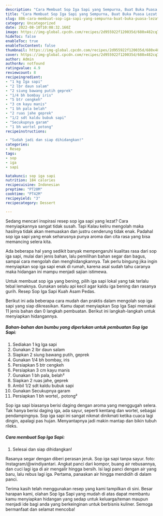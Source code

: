 ```yaml
---
description: "Cara Membuat Sop Iga Sapi yang Sempurna, Buat Buka Puasa Lezat Sekali"
title: "Cara Membuat Sop Iga Sapi yang Sempurna, Buat Buka Puasa Lezat Sekali"
slug: 886-cara-membuat-sop-iga-sapi-yang-sempurna-buat-buka-puasa-lezat-sekali
category: Uncategorized
date: 2022-08-10T10:08:32.160Z
image: https://img-global.cpcdn.com/recipes/2d955922f120035d/680x482cq70/sop-iga-sapi-foto-resep-utama.jpg
hideToc: false
enableToc: true
enableTocContent: false
thumbnail: https://img-global.cpcdn.com/recipes/2d955922f120035d/680x482cq70/sop-iga-sapi-foto-resep-utama.jpg
cover: https://img-global.cpcdn.com/recipes/2d955922f120035d/680x482cq70/sop-iga-sapi-foto-resep-utama.jpg
author: Admin
authorAv: notfound
ratingvalue: 4.9
reviewcount: 8
recipeingredient:
- "1 kg Iga sapi"
- "2 lbr daun salam"
- "2 siung bawang putih geprek"
- "1/4 bh bombay iris"
- "5 btr cengkeh"
- "3 cm kayu manis"
- "1 bh pala belah"
- "2 ruas jahe geprek"
- "1/2 sdt kaldu bubuk sapi"
- "Secukupnya garam"
- "1 bh wortel potong"
recipeinstructions:

- "Sudah jadi dan siap dihidangkan!"
categories:
- Resep
tags:
- sop
- iga
- sapi

katakunci: sop iga sapi 
nutrition: 184 calories
recipecuisine: Indonesian
preptime: "PT20M"
cooktime: "PT42M"
recipeyield: "3"
recipecategory: Dessert

---
```



Sedang mencari inspirasi resep sop iga sapi yang lezat? Cara menyiapkannya sangat tidak susah. Tapi Kalau keliru mengolah maka hasilnya tidak akan memuaskan dan justru cenderung tidak enak. Padahal sop iga sapi yang enak seharusnya punya aroma dan cita rasa yang bisa memancing selera kita.


Ada beberapa hal yang sedikit banyak mempengaruhi kualitas rasa dari sop iga sapi, mulai dari jenis bahan, lalu pemilihan bahan segar dan bagus, sampai cara mengolah dan menghidangkannya. Tak perlu bingung jika ingin menyiapkan sop iga sapi enak di rumah, karena asal sudah tahu caranya maka hidangan ini mampu menjadi sajian istimewa.

Untuk membuat sop iga yang bening, pilih iga sapi lokal yang tak terlalu tebal lemaknya. Gunakan selalu api kecil agar kaldu iga bening dan rasanya gurih. Resep Sop Iga Sapi Kuah Asam Pedas.


Berikut ini ada beberapa cara mudah dan praktis dalam mengolah sop iga sapi yang siap dikreasikan. Kamu dapat menyiapkan Sop Iga Sapi memakai 11 jenis bahan dan 0 langkah pembuatan. Berikut ini langkah-langkah untuk menyiapkan hidangannya.

<!--inarticleads1-->

##### Bahan-bahan dan bumbu yang diperlukan untuk pembuatan Sop Iga Sapi:

1. Sediakan 1 kg Iga sapi
1. Gunakan 2 lbr daun salam
1. Siapkan 2 siung bawang putih, geprek
1. Gunakan 1/4 bh bombay, iris
1. Persiapkan 5 btr cengkeh
1. Persiapkan 3 cm kayu manis
1. Gunakan 1 bh pala, belah²
1. Siapkan 2 ruas jahe, geprek
1. Ambil 1/2 sdt kaldu bubuk sapi
1. Gunakan Secukupnya garam
1. Persiapkan 1 bh wortel,. potong²


Sop iga sapi biasanya berisi daging dengan aroma yang menggugah selera. Tak hanya berisi daging iga, ada sayur, seperti kentang dan wortel, sebagai pendampingnya. Sop iga sapi ini sangat nikmat dinikmati ketika cuaca lagi dingin, apalagi pas hujan. Menyantapnya jadi makin mantap dan bikin tubuh rileks. 

<!--inarticleads2-->

##### Cara membuat Sop Iga Sapi:


1. Selesai dan siap dihidangkan!

Rasanya segar dengan diberi perasan jeruk. Sop iga sapi tanpa sayur. foto: Instagram/@windiyantari. Angkat panci dari kompor, buang air rebusannya, dan cuci lagi iga di air mengalir hingga bersih. Isi lagi panci dengan air yang baru, lalu rebus lagi iga. Pertama, panaskan air hingga mendidih di dalam panci. 

Terima kasih telah menggunakan resep yang kami tampilkan di sini. Besar harapan kami, olahan Sop Iga Sapi yang mudah di atas dapat membantu kamu menyiapkan hidangan yang sedap untuk keluarga/teman maupun menjadi ide bagi anda yang berkeinginan untuk berbisnis kuliner. Semoga bermanfaat dan selamat mencoba!

